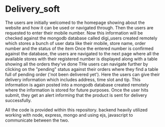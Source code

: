 # Delivery_soft

The users are initially welcomed to the homepage showing about the website and how it can be used or navigated through.
Then the users are requested to enter their mobile number. Now this information will be checked against the mongodb database called digi_users created remotely which stores a bunch of user data like their mobile, store name, order number and the status of the item
Once the entered number is confirmed against the database, the users are navigated to the next page where all the available stores with their registered number is displayed along with a table showing all the orders they've done
THe users can navigate further by clicking on the "pending" status against their orders where they find a table full of pending order ('not been delivered yet'). Here the users can give their delivery information which includes address, time slot and tip. This information is again posted into a mongodb database created remotely where the information is stored for future purposes. Once the user hits submit, they get an alert informing that the product is sent for delivery successfully.

All the code is provided within this repository.
backend heavily utilized working with node, express, mongo and using ejs, javascript to communicate between the two.
